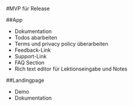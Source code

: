 #MVP für Release

##App
- Dokumentation
- Todos abarbeiten
- Terms und privacy policy überarbeiten
- Feedback-Link
- Support-Link
- FAQ Section
- Rich text editor für Lektionseingabe und Notes

##Landingpage
- Demo
- Dokumentation